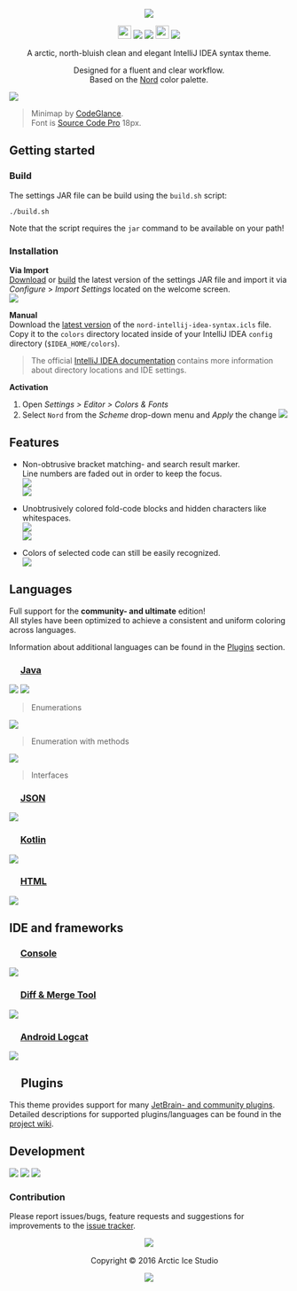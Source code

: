 <p align="center"><img src="https://cdn.rawgit.com/arcticicestudio/nord-intellij-idea-syntax/develop/src/assets/nord-intellij-idea-syntax-banner.svg"/></p>

<p align="center"><img src="https://assets-cdn.github.com/favicon.ico" width=24 height=24/> <a href="https://github.com/arcticicestudio/nord-intellij-idea-syntax/releases/latest"><img src="https://img.shields.io/github/release/arcticicestudio/nord-intellij-idea-syntax.svg"/></a> <a href="https://github.com/arcticicestudio/nord/releases/tag/v0.2.0"><img src="https://img.shields.io/badge/Nord-v0.2.0-blue.svg"/></a> <img src="https://jetbrains.com/_assets/shared/favicons/jetbrains.ico" width=24 height=24/> <a href="https://www.jetbrains.com/idea/"><img src="https://img.shields.io/badge/IntelliJ_IDEA-2016.2.x-blue.svg"/></a></p>

<p align="center">A arctic, north-bluish clean and elegant IntelliJ IDEA syntax theme.</p>

<p align="center">Designed for a fluent and clear workflow.<br>
Based on the <a href="https://github.com/arcticicestudio/nord">Nord</a> color palette.</p>

![][scrot-top]
> Minimap by [CodeGlance](https://plugins.jetbrains.com/plugin/7275?p=idea).  
Font is [Source Code Pro](https://adobe-fonts.github.io/source-code-pro) 18px.

## Getting started
### Build
The settings JAR file can be build using the `build.sh` script:  
```shell
./build.sh
```
Note that the script requires the `jar` command to be available on your path!

### Installation
**Via Import**  
[Download](https://github.com/arcticicestudio/nord-intellij-idea-syntax/releases/latest) or [build](#build) the latest version of the settings JAR file and import it via *Configure* > *Import Settings* located on the welcome screen.  
![][scrot-readme-import]

**Manual**  
Download the [latest version](https://github.com/arcticicestudio/nord-intellij-idea-syntax/releases/latest) of the `nord-intellij-idea-syntax.icls` file.  
Copy it to the `colors` directory located inside of your IntelliJ IDEA `config` directory (`$IDEA_HOME/colors`).  
> The official [IntelliJ IDEA documentation](https://www.jetbrains.com/help/idea/project-and-ide-settings.html#d1733494e174) contains more information about directory locations and IDE settings.

**Activation**
  1. Open *Settings > Editor > Colors & Fonts*
  2. Select `Nord` from the *Scheme* drop-down menu and *Apply* the change
![][scrot-readme-activation]

## Features
  - Non-obtrusive bracket matching- and search result marker.  
    Line numbers are faded out in order to keep the focus.  
    ![][scrot-feature-bracket-matching-marker]  
    ![][scrcast-feature-search-results]

  - Unobtrusively colored fold-code blocks and hidden characters like whitespaces.  
    ![][scrcast-feature-folded-text]  
    ![][scrot-feature-hidden-characters]

  - Colors of selected code can still be easily recognized.  
    ![][scrcast-feature-selection]

## Languages
Full support for the **community- and ultimate** edition!  
All styles have been optimized to achieve a consistent and uniform coloring across languages.

Information about additional languages can be found in the [Plugins](#plugins) section.  

### <img src="https://go.java/favicon.ico" width=16 height=16/> [Java](https://go.java)
![][scrot-lang-java]
![][scrot-lang-java-enumeration]
> Enumerations

![][scrot-lang-java-enumeration-method]
> Enumeration with methods

![][scrot-lang-java-interface]
> Interfaces

### <img src="http://www.json.org/favicon.gif" width=16 height=16/> [JSON](http://www.json.org)
![][scrot-lang-json]

### <img src="https://kotlinlang.org/assets/images/favicon.ico" width=16 height=16/> [Kotlin](https://kotlinlang.org)
![][scrot-lang-kotlin]

### <img src="https://www.w3.org/html/logo/downloads/HTML5_Badge.svg" width=16 height=16/> [HTML](https://html.spec.whatwg.org/multipage/)
![][scrot-lang-html]

## IDE and frameworks
### <img src="https://jetbrains.com/_assets/shared/favicons/jetbrains.ico" width=16 height=16/> [Console](https://www.jetbrains.com/help/idea/command-line-tools-console-tool-window.html)
![][scrot-ide-console]

### <img src="https://jetbrains.com/_assets/shared/favicons/jetbrains.ico" width=16 height=16/> [Diff & Merge Tool](https://www.jetbrains.com/help/idea/running-intellij-idea-as-a-diff-or-merge-command-line-tool.html)
![][scrot-ide-diff-and-merge]

### <img src="https://developer.android.com/favicon.ico" width=16 height=16/> [Android Logcat](https://developer.android.com/studio/command-line/logcat.html)
![][scrot-ide-android-logcat]

## <img src="https://jetbrains.com/_assets/shared/favicons/jetbrains.ico" width=16 height=16/> Plugins
This theme provides support for many [JetBrain- and community plugins](https://plugins.jetbrains.com).  
Detailed descriptions for supported plugins/languages can be found in the [project wiki](https://github.com/arcticicestudio/nord-intellij-idea-syntax/wiki).

## Development
[![](https://img.shields.io/badge/Changelog-0.1.0-blue.svg)](https://github.com/arcticicestudio/nord-intellij-idea-syntax/blob/v0.1.0/CHANGELOG.md) [![](https://img.shields.io/badge/Workflow-gitflow--branching--model-blue.svg)](http://nvie.com/posts/a-successful-git-branching-model) [![](https://img.shields.io/badge/Versioning-ArcVer_0.8.0-blue.svg)](https://github.com/arcticicestudio/arcver)

### Contribution
Please report issues/bugs, feature requests and suggestions for improvements to the [issue tracker](https://github.com/arcticicestudio/nord-intellij-idea-syntax/issues).

<p align="center"><img src="https://cdn.rawgit.com/arcticicestudio/nord/develop/src/assets/banner-footer-mountains.svg" /></p>

<p align="center"> <img src="http://arcticicestudio.com/favicon.ico" width=16 height=16/> Copyright &copy; 2016 Arctic Ice Studio</p>

<p align="center"><a href="https://github.com/arcticicestudio/nord-intellij-idea-syntax/develop/LICENSE.md"><img src="https://img.shields.io/badge/License-Apache_2.0-blue.svg"/></a></p>

[scrcast-feature-folded-text]: https://raw.githubusercontent.com/arcticicestudio/nord-intellij-idea-syntax/develop/src/assets/scrcast-feature-folded-text.gif
[scrcast-feature-search-results]: https://raw.githubusercontent.com/arcticicestudio/nord-intellij-idea-syntax/develop/src/assets/scrcast-feature-search-results.gif
[scrcast-feature-selection]: https://raw.githubusercontent.com/arcticicestudio/nord-intellij-idea-syntax/develop/src/assets/scrcast-feature-selection.gif
[scrot-feature-bracket-matching-marker]: https://raw.githubusercontent.com/arcticicestudio/nord-intellij-idea-syntax/develop/src/assets/scrot-feature-bracket-matching-marker.png
[scrot-feature-hidden-characters]: https://raw.githubusercontent.com/arcticicestudio/nord-intellij-idea-syntax/develop/src/assets/scrot-feature-hidden-characters.png
[scrot-ide-android-logcat]: https://raw.githubusercontent.com/arcticicestudio/nord-intellij-idea-syntax/develop/src/assets/scrot-ide-android-logcat.png
[scrot-ide-console]: https://raw.githubusercontent.com/arcticicestudio/nord-intellij-idea-syntax/develop/src/assets/scrot-ide-console.png
[scrot-ide-diff-and-merge]: https://raw.githubusercontent.com/arcticicestudio/nord-intellij-idea-syntax/develop/src/assets/scrot-ide-diff-and-merge.png
[scrot-lang-html]: https://raw.githubusercontent.com/arcticicestudio/nord-intellij-idea-syntax/develop/src/assets/scrot-lang-html.png
[scrot-lang-java]: https://raw.githubusercontent.com/arcticicestudio/nord-intellij-idea-syntax/develop/src/assets/scrot-lang-java.png
[scrot-lang-java-enumeration]: https://raw.githubusercontent.com/arcticicestudio/nord-intellij-idea-syntax/develop/src/assets/scrot-lang-java-enumeration.png
[scrot-lang-java-enumeration-method]: https://raw.githubusercontent.com/arcticicestudio/nord-intellij-idea-syntax/develop/src/assets/scrot-lang-java-enumeration-method.png
[scrot-lang-java-interface]: https://raw.githubusercontent.com/arcticicestudio/nord-intellij-idea-syntax/develop/src/assets/scrot-lang-java-interface.png
[scrot-lang-json]: https://raw.githubusercontent.com/arcticicestudio/nord-intellij-idea-syntax/develop/src/assets/scrot-lang-json.png
[scrot-lang-kotlin]: https://raw.githubusercontent.com/arcticicestudio/nord-intellij-idea-syntax/develop/src/assets/scrot-lang-kotlin.png
[scrot-readme-activation]: https://raw.githubusercontent.com/arcticicestudio/nord-intellij-idea-syntax/develop/src/assets/scrot-readme-activation.png
[scrot-readme-import]: https://raw.githubusercontent.com/arcticicestudio/nord-intellij-idea-syntax/develop/src/assets/scrot-readme-import.png
[scrot-top]: https://raw.githubusercontent.com/arcticicestudio/nord-intellij-idea-syntax/develop/src/assets/scrot-top.png
